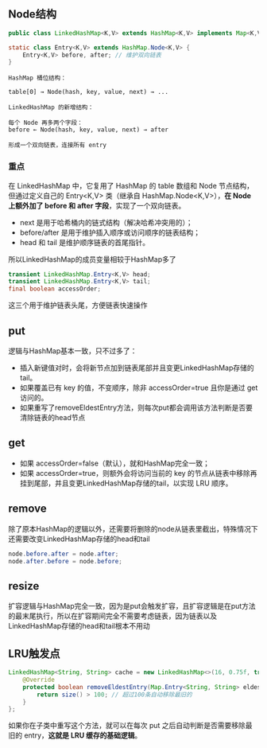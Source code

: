 ## Node结构

```java
public class LinkedHashMap<K,V> extends HashMap<K,V> implements Map<K,V>
```

```java
static class Entry<K,V> extends HashMap.Node<K,V> {
    Entry<K,V> before, after; // 维护双向链表
}
```

```
HashMap 桶位结构：

table[0] → Node(hash, key, value, next) → ...

LinkedHashMap 的新增结构：

每个 Node 再多两个字段：
before ← Node(hash, key, value, next) → after

形成一个双向链表，连接所有 entry
```

### **重点**

在 LinkedHashMap 中，它复用了 HashMap 的 table 数组和 Node 节点结构，但通过定义自己的 Entry<K,V> 类（继承自 HashMap.Node<K,V>），**在 Node 上额外加了 before 和 after 字段**，实现了一个双向链表。

- next 是用于哈希桶内的链式结构（解决哈希冲突用的）；
- before/after 是用于维护插入顺序或访问顺序的链表结构；
- head 和 tail 是维护顺序链表的首尾指针。

所以LinkedHashMap的成员变量相较于HashMap多了

```java
transient LinkedHashMap.Entry<K,V> head;
transient LinkedHashMap.Entry<K,V> tail;
final boolean accessOrder;
```

这三个用于维护链表头尾，方便链表快速操作



## put

逻辑与HashMap基本一致，只不过多了：

- 插入新键值对时，会将新节点加到链表尾部并且变更LinkedHashMap存储的tail。
- 如果覆盖已有 key 的值，不变顺序，除非 accessOrder=true 且你是通过 get 访问的。
- 如果重写了removeEldestEntry方法，则每次put都会调用该方法判断是否要清除链表的head节点



## get

- 如果 accessOrder=false（默认），就和HashMap完全一致；
- 如果 accessOrder=true，则额外会将访问当前的 key 的节点从链表中移除再挂到尾部，并且变更LinkedHashMap存储的tail，以实现 LRU 顺序。



## remove

除了原本HashMap的逻辑以外，还需要将删除的node从链表里截出，特殊情况下还需要改变LinkedHashMap存储的head和tail

```java
node.before.after = node.after;
node.after.before = node.before;
```



## resize

扩容逻辑与HashMap完全一致，因为是put会触发扩容，且扩容逻辑是在put方法的最末尾执行，所以在扩容期间完全不需要考虑链表，因为链表以及LinkedHashMap存储的head和tail根本不用动

##  

## LRU触发点

```java
LinkedHashMap<String, String> cache = new LinkedHashMap<>(16, 0.75f, true) {
  	@Override  
  	protected boolean removeEldestEntry(Map.Entry<String, String> eldest) {
        return size() > 100; // 超过100条自动移除最旧的
    }
};
```

如果你在子类中重写这个方法，就可以在每次 put 之后自动判断是否需要移除最旧的 entry，**这就是 LRU 缓存的基础逻辑**。

